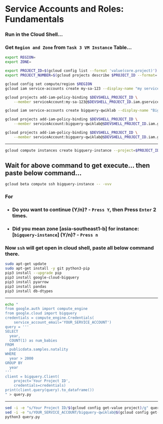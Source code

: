 # Service Accounts and Roles: Fundamentals

### Run in the Cloud Shell...
### Get `Region and Zone` from `Task 3 VM Instance` Table...
```bash
export REGION=
export ZONE=
```

```bash
export PROJECT_ID=$(gcloud config list --format 'value(core.project)')
export PROJECT_NUMBER=$(gcloud projects describe $PROJECT_ID --format='value(projectNumber)')

gcloud config set compute/region $REGION
gcloud iam service-accounts create my-sa-123 --display-name "my service account"

gcloud projects add-iam-policy-binding $DEVSHELL_PROJECT_ID \
    --member serviceAccount:my-sa-123@$DEVSHELL_PROJECT_ID.iam.gserviceaccount.com --role roles/editor

gcloud iam service-accounts create bigquery-qwiklab --display-name "Bigquery Qwiklabs"

gcloud projects add-iam-policy-binding $DEVSHELL_PROJECT_ID \
    --member serviceAccount:bigquery-qwiklab@$DEVSHELL_PROJECT_ID.iam.gserviceaccount.com --role roles/bigquery.dataViewer

gcloud projects add-iam-policy-binding $DEVSHELL_PROJECT_ID \
    --member serviceAccount:bigquery-qwiklab@$DEVSHELL_PROJECT_ID.iam.gserviceaccount.com --role roles/bigquery.user
```
---
```bash
gcloud compute instances create bigquery-instance --project=$PROJECT_ID --zone=$ZONE --machine-type=e2-medium --network-interface=network-tier=PREMIUM,subnet=default --metadata=enable-oslogin=true --maintenance-policy=MIGRATE --provisioning-model=STANDARD --service-account=bigquery-qwiklab@$PROJECT_ID.iam.gserviceaccount.com --scopes=https://www.googleapis.com/auth/cloud-platform --create-disk=auto-delete=yes,boot=yes,device-name=bigquery-instance,image=projects/debian-cloud/global/images/debian-11-bullseye-v20230711,mode=rw,size=10,type=projects/$PROJECT_ID/zones/$ZONE/diskTypes/pd-balanced --no-shielded-secure-boot --shielded-vtpm --shielded-integrity-monitoring --labels=goog-ec-src=vm_add-gcloud --reservation-affinity=any
```
Wait for above command to get execute... then paste below command...
---
```bash
gcloud beta compute ssh bigquery-instance -- -vvv
```
### For
- ### Do you want to continue (Y/n)? - `Press Y`, then Press `Enter` 2 times.
- ### Did you mean zone [asia-southeast1-b] for instance: [`bigquery-instance`] (Y/n)? - `Press n`

### Now `ssh` will get open in cloud shell, paste all below command there.
```bash
sudo apt-get update
sudo apt-get install -y git python3-pip
pip3 install --upgrade pip
pip3 install google-cloud-bigquery
pip3 install pyarrow
pip3 install pandas
pip3 install db-dtypes 
```
---
```bash
echo "
from google.auth import compute_engine
from google.cloud import bigquery
credentials = compute_engine.Credentials(
    service_account_email='YOUR_SERVICE_ACCOUNT')
query = '''
SELECT
  year,
  COUNT(1) as num_babies
FROM
  publicdata.samples.natality
WHERE
  year > 2000
GROUP BY
  year
'''
client = bigquery.Client(
    project='Your Project ID',
    credentials=credentials)
print(client.query(query).to_dataframe())
" > query.py
```
---
```bash
sed -i -e "s/Your Project ID/$(gcloud config get-value project)/g" query.py
sed -i -e "s/YOUR_SERVICE_ACCOUNT/bigquery-qwiklab@$(gcloud config get-value project).iam.gserviceaccount.com/g" query.py
python3 query.py
```